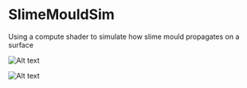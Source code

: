 # SlimeMouldSim
Using a compute shader to simulate how slime mould propagates on a surface

![Alt text](/Screenshots/SlimeMould.gif?raw=true)

![Alt text](/Screenshots/Slime2.gif?raw=true)
